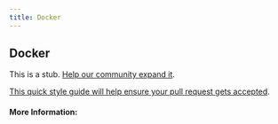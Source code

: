 ```yaml
---
title: Docker
---
```


## Docker

This is a stub. [Help our community expand it](https://github.com/freeCodeCamp/guide-articles/tree/master/articles/Tools/Docker/index.md).

[This quick style guide will help ensure your pull request gets accepted](https://github.com/freeCodeCamp/guide-articles/blob/master/README.md).

<!-- The article goes here, in GitHub-flavored Markdown. Feel free to add YouTube videos, images, and CodePen/JSBin embeds  -->

#### More Information:
<!-- Please add any articles you think might be helpful to read before writing the article -->


